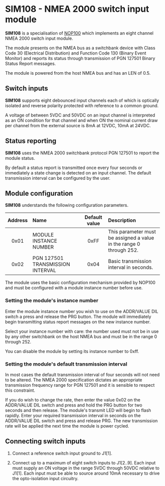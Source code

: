 # SIM108 - NMEA 2000 switch input module

**SIM108** is a specialisation of
[NOP100](https://github.com/preeve9534/NOP100)
which implements an eight channel NMEA 2000 switch input module.

The module presents on the NMEA bus as a switchbank device with
Class Code 30 (Electrical Distribution) and Function Code 130 (Binary
Event Monitor) and reports its status through transmission of
PGN 127501 Binary Status Report messages.

The module is powered from the host NMEA bus and has an LEN of 0.5.

## Switch inputs

**SIM108** supports eight debounced input channels each of which is
optically isolated and reverse polarity protected with reference to
a common ground.

A voltage of between 5VDC and 50VDC on an input channel is interpreted
as an ON condition for that channel and when ON the nominal current draw
per channel from the external source is 8mA at 12VDC, 10mA at 24VDC.

## Status reporting

**SIM108** uses the NMEA 2000 switchbank protocol PGN 127501 to report
the module status.

By default a status report is transmitted once every four seconds or
immediately a state change is detected on an input channel.
The default transmission interval can be configured by the user.

## Module configuration

**SIM108** understands the following configuration parameters.

| Address | Name                             | Default value | Description |
| :---:   | :---                             | :---:         | :---        |
| 0x01    | MODULE INSTANCE NUMBER           | 0xFF          | This parameter must be assigned a value in the range 0 through 252. |
| 0x02    | PGN 127501 TRANSMISSION INTERVAL | 0x04          | Basic transmission interval in seconds. |

The module uses the basic configuration mechanism provided by NOP100
and must be configured with a module instance number before use.

### Setting the module's instance number

Enter the module instance number you wish to use on the ADDR/VALUE DIL
switch a press and release the PRG button.
The module will immediately begin transmitting status report messages
on the new instance number.

Select your instance number with care: the number used must not be in
use by any other switchbank on the host NMEA bus and must be in the
range 0 through 252.

You can disable the module by setting its instance number to 0xff.

### Setting the module's default transmission interval

In most cases the default transmission interval of four seconds will
not need to be altered.
The NMEA 2000 specification dictates an appropriate transmission
frequency range for PGN 127501 and it is sensible to respect this
constraint.

If you do wish to change the rate, then enter the value 0x02 on the
ADDR/VALUE DIL switch and press and hold the PRG button for two seconds
and then release.
The module's transmit LED will begin to flash rapidly.
Enter your required transmission interval in seconds on the ADDR/VALUE
DIL switch and press and release PRG.
The new transmission rate will be applied the next time the module is
power cycled.

## Connecting switch inputs

1. Connect a reference switch input ground to J1[1].

2. Connect up to a maximum of eight switch inputs to J1[2..9].
   Each input must supply an ON voltage in the range 5VDC through 50VDC
   relative to J1[1].
   Each input must be able to source around 10mA necessary to drive the
   opto-isolation input circuitry.

